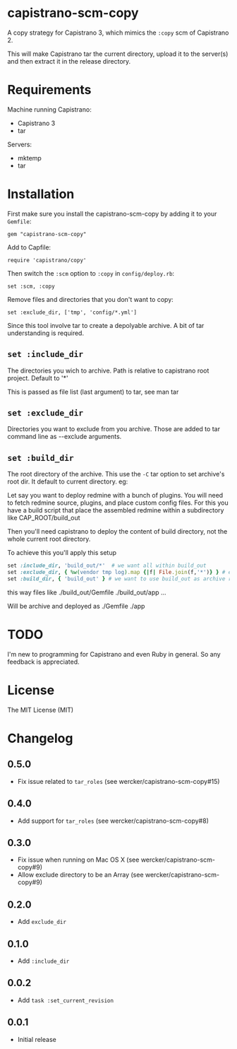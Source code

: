 capistrano-scm-copy
===================

A copy strategy for Capistrano 3, which mimics the `:copy` scm of Capistrano 2.

This will make Capistrano tar the current directory, upload it to the server(s) and then extract it in the release directory.

Requirements
============

Machine running Capistrano:

- Capistrano 3
- tar

Servers:

- mktemp
- tar

Installation
============

First make sure you install the capistrano-scm-copy by adding it to your `Gemfile`:

    gem "capistrano-scm-copy"

Add to Capfile:

    require 'capistrano/copy'
    
Then switch the `:scm` option to `:copy` in `config/deploy.rb`:

    set :scm, :copy

Remove files and directories that you don't want to copy:

    set :exclude_dir, ['tmp', 'config/*.yml']
    
Since this tool involve tar to create a depolyable archive. A bit of tar understanding is required.

`set :include_dir`
------------------
    
The directories you wich to archive. Path is relative to capistrano root project.
Default to '*'

This is passed as file list (last argument) to tar, see man tar

`set :exclude_dir`
------------------

Directories you want to exclude from you archive.
Those are added to tar command line as --exclude arguments.

`set :build_dir`
----------------

The root directory of the archive. This use the `-C` tar option to set archive's root dir.
It default to current directory.
eg: 

Let say you want to deploy redmine with a bunch of plugins.
You will need to fetch redmine source, plugins, and place custom config files.
For this you have a build script that place the assembled redmine within a subdirectory like CAP_ROOT/build_out

Then you'll need capistrano to deploy the content of build directory, not the whole current root directory.

To achieve this you'll apply this setup

```ruby
set :include_dir, 'build_out/*'  # we want all within build_out
set :exclude_dir, { %w(vendor tmp log).map {|f| File.join(f,'*')} } # except content of vendor log and tmp
set :build_dir, { 'build_out' } # we want to use build_out as archive root
```

this way files like
 ./build_out/Gemfile
 ./build_out/app
 ...

Will be archive and deployed as
  ./Gemfile
  ./app


TODO
====

I'm new to programming for Capistrano and even Ruby in general. So any feedback is appreciated. 

License
=======

The MIT License (MIT)

Changelog
=========

0.5.0
-----

- Fix issue related to `tar_roles` (see wercker/capistrano-scm-copy#15)

0.4.0
-----

- Add support for `tar_roles` (see wercker/capistrano-scm-copy#8)

0.3.0
-----

- Fix issue when running on Mac OS X (see wercker/capistrano-scm-copy#9)
- Allow exclude directory to be an Array (see wercker/capistrano-scm-copy#9)

0.2.0
-----

- Add `exclude_dir`

0.1.0
-----

- Add `:include_dir`

0.0.2
-----

- Add `task :set_current_revision` 

0.0.1
-----

- Initial release

